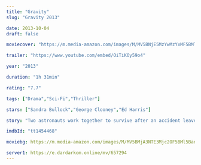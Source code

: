 ```yaml
---
title: "Gravity"
slug: "Gravity 2013"

date: 2013-10-04
draft: false

moviecover: "https://m.media-amazon.com/images/M/MV5BNjE5MzYwMzYxMF5BMl5BanBnXkFtZTcwOTk4MTk0OQ@@._V1_UX182_CR0,0,182,268_AL_.jpg"

trailer: "https://www.youtube.com/embed/OiTiKOy59o4"

year: "2013"

duration: "1h 31min"

rating: "7.7"

tags: ["Drama","Sci-Fi","Thriller"]

stars: ["Sandra Bullock","George Clooney","Ed Harris"]

story: "Two astronauts work together to survive after an accident leaves them stranded in space."

imdbId: "tt1454468"

moviebg: https://m.media-amazon.com/images/M/MV5BMjA3NTE3Mjc2OF5BMl5BanBnXkFtZTgwMTkwNzIyMDE@._V1_SX1777_CR0,0,1777,760_AL_.jpg

server1: https://e.dardarkom.online/mv/657294
---
```

